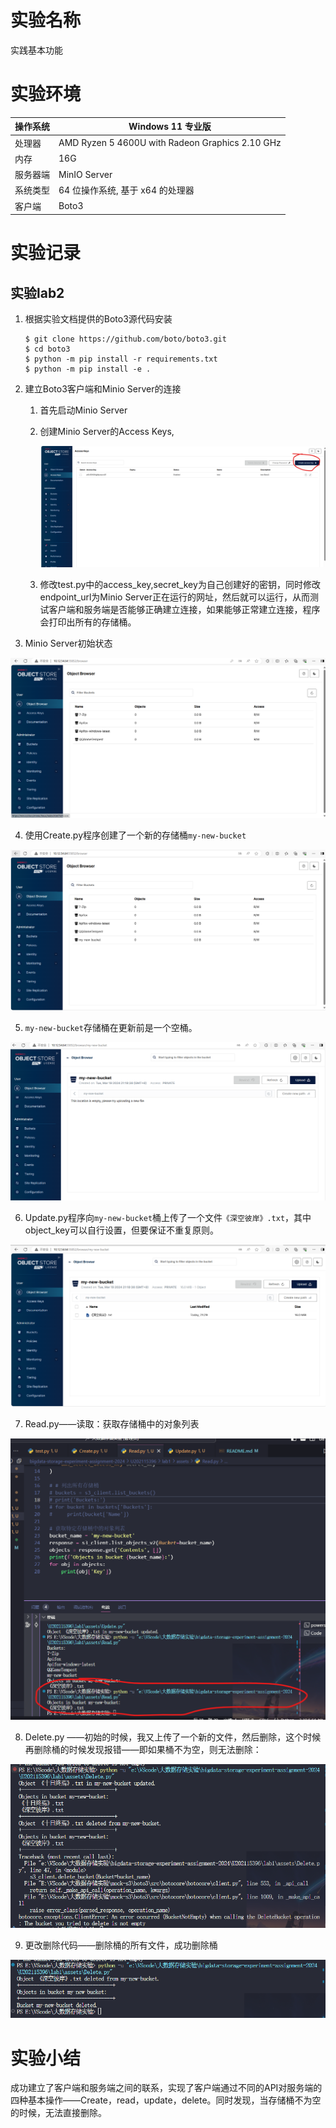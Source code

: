 # 实验名称

实践基本功能

# 实验环境


| 操作系统 | Windows 11 专业版                                          |
| -------- | ---------------------------------------------------------- |
| 处理器   | AMD Ryzen 5 4600U with Radeon Graphics            2.10 GHz |
| 内存     | 16G                                                        |
| 服务器端 | MinIO Server                                               |
| 系统类型 | 64 位操作系统, 基于 x64 的处理器                           |
| 客户端   | Boto3                                                      |

# 实验记录

## 实验lab2

1. 根据实验文档提供的Boto3源代码安装
   ```
   $ git clone https://github.com/boto/boto3.git
   $ cd boto3
   $ python -m pip install -r requirements.txt
   $ python -m pip install -e .
   ```
2. 建立Boto3客户端和Minio Server的连接
   1. 首先启动Minio Server
   2. 创建Minio Server的Access Keys,

      ![1710895880135.png](./figure/1710895880135.png)
   3. 修改test.py中的access_key,secret_key为自己创建好的密钥，同时修改endpoint_url为Minio Server正在运行的网址，然后就可以运行，从而测试客户端和服务端是否能够正确建立连接，如果能够正常建立连接，程序会打印出所有的存储桶。
3. Minio Server初始状态

![1710854045963.png](./figure/1710854045963.png)

4. 使用Create.py程序创建了一个新的存储桶`my-new-bucket`

![1710854343923.png](./figure/1710854343923.png)

5. `my-new-bucket`存储桶在更新前是一个空桶。

![1710854809531.png](./figure/1710854809531.png)

6. Update.py程序向`my-new-bucket`桶上传了一个文件`《深空彼岸》.txt`，其中object_key可以自行设置，但要保证不重复原则。

![1710854972524.png](./figure/1710854972524.png)

7. Read.py——读取：获取存储桶中的对象列表

![1710855063074.png](./figure/1710855063074.png)

8. Delete.py ——初始的时候，我又上传了一个新的文件，然后删除，这个时候再删除桶的时候发现报错——即如果桶不为空，则无法删除：

![1710855570490.png](./figure/1710855570490.png)

9. 更改删除代码——删除桶的所有文件，成功删除桶

![1710855655600.png](./figure/1710855655600.png)

# 实验小结

成功建立了客户端和服务端之间的联系，实现了客户端通过不同的API对服务端的四种基本操作——Create，read，update，delete。同时发现，当存储桶不为空的时候，无法直接删除。
